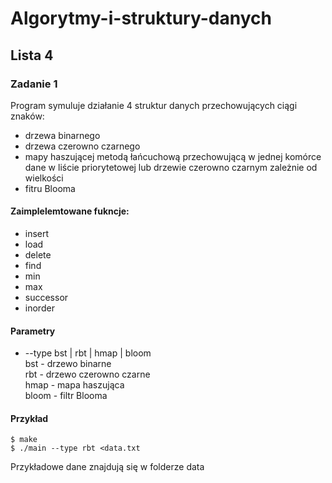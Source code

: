 # Algorytmy-i-struktury-danych
## Lista 4

### Zadanie 1
Program symuluje działanie 4 struktur danych przechowujących ciągi znaków:
- drzewa binarnego
- drzewa czerowno czarnego
- mapy haszującej metodą łańcuchową przechowującą w jednej komórce dane w liście priorytetowej lub drzewie czerowno czarnym zależnie od wielkości
- fitru Blooma

#### Zaimplelemtowane fukncje:
- insert
- load
- delete
- find
- min
- max
- successor
- inorder

#### Parametry
- --type bst | rbt | hmap | bloom  
bst - drzewo binarne  
rbt - drzewo czerowno czarne  
hmap - mapa haszująca  
bloom - filtr Blooma

#### Przykład

```Shell
$ make
$ ./main --type rbt <data.txt
```

Przykładowe dane znajdują się w folderze data
